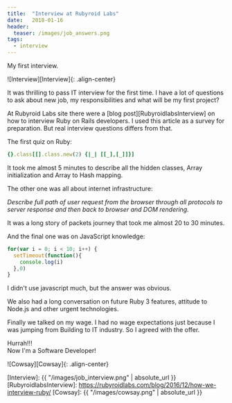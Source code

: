 ```yaml
---
title:  "Interview at Rubyroid Labs"
date:   2018-01-16
header:
  teaser: /images/job_answers.png
tags:
  - interview
---
```

My first interview.

![Interview][Interview]{: .align-center}

It was thrilling to pass IT interview for the first time.
I have a lot of questions to ask about new job, my responsibilities and what will be my first project?

At Rubyroid Labs site there were a [blog post][RubyroidlabsInterview] on how to interview Ruby on Rails developers.
I used this article as a survey for preparation.
But real interview questions differs from that.

The first quiz on Ruby:

```ruby
{}.class[[].class.new(2) {|_| [[_],[_]]}]
```

It took me almost 5 minutes to describe all the hidden classes, Array initialization and Array to Hash mapping.

The other one was all about internet infrastructure:

_Describe full path of user request from the browser through all protocols to server response and then back to browser and DOM rendering._

It was a long story of packets journey that took me almost 20 to 30 minutes.

And the final one was on JavaScript knowledge:

```js
for(var i = 0; i < 10; i++) {
  setTimeout(function(){
    console.log(i)
  },0)
}
```

I didn't use javascript much, but the answer was obvious.

We also had a long conversation on future Ruby 3 features, attitude to Node.js and other urgent technologies.

Finally we talked on my wage.
I had no wage expectations just because I was jumping from Building to IT industry.
So I agreed with the offer.

Hurrah!!!  
Now I'm a Software Developer!

![Cowsay][Cowsay]{: .align-center}

[Interview]: {{ "/images/job_interview.png" | absolute_url }}
[RubyroidlabsInterview]: https://rubyroidlabs.com/blog/2016/12/how-we-interview-ruby/
[Cowsay]: {{ "/images/cowsay.png" | absolute_url }}
